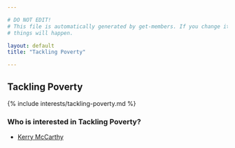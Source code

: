 ```yaml
---

# DO NOT EDIT!
# This file is automatically generated by get-members. If you change it, bad
# things will happen.

layout: default
title: "Tackling Poverty"

---
```


## Tackling Poverty

{% include interests/tackling-poverty.md %}

### Who is interested in Tackling Poverty?


* [Kerry McCarthy](/members/kerry-mccarthy.html)
